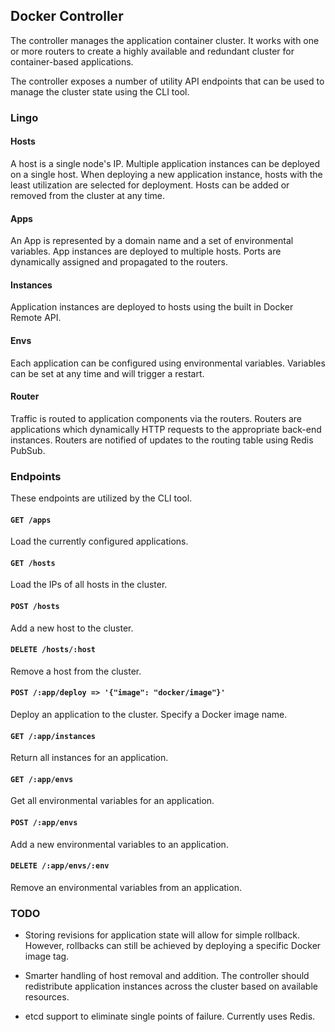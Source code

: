 
## Docker Controller

The controller manages the application container cluster. It works with one
or more routers to create a highly available and redundant cluster for container-based
applications.

The controller exposes a number of utility API endpoints that can be used to manage
the cluster state using the CLI tool.

### Lingo

#### Hosts
A host is a single node's IP. Multiple application instances can be deployed on a
single host. When deploying a new application instance, hosts with the least utilization
are selected for deployment. Hosts can be added or removed from the cluster at any time.

#### Apps
An App is represented by a domain name and a set of environmental variables. App
instances are deployed to multiple hosts. Ports are dynamically assigned and propagated
to the routers.

#### Instances
Application instances are deployed to hosts using the built in Docker Remote API.

#### Envs
Each application can be configured using environmental variables. Variables can be set
at any time and will trigger a restart.

#### Router
Traffic is routed to application components via the routers. Routers are applications
which dynamically HTTP requests to the appropriate back-end instances. Routers are
notified of updates to the routing table using Redis PubSub.

### Endpoints

These endpoints are utilized by the CLI tool.

#### `GET /apps`
Load the currently configured applications.

#### `GET /hosts`
Load the IPs of all hosts in the cluster.

#### `POST /hosts`
Add a new host to the cluster.

#### `DELETE /hosts/:host`
Remove a host from the cluster.

#### `POST /:app/deploy => '{"image": "docker/image"}'`
Deploy an application to the cluster. Specify a Docker image name.

#### `GET /:app/instances`
Return all instances for an application.

#### `GET /:app/envs`
Get all environmental variables for an application.

#### `POST /:app/envs`
Add a new environmental variables to an application.

#### `DELETE /:app/envs/:env`
Remove an environmental variables from an application.

### TODO

* Storing revisions for application state will allow for simple rollback. However,
rollbacks can still be achieved by deploying a specific Docker image tag.

* Smarter handling of host removal and addition. The controller should redistribute
application instances across the cluster based on available resources.

* etcd support to eliminate single points of failure. Currently uses Redis.
